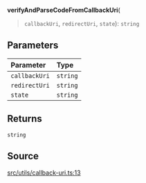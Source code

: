 **verifyAndParseCodeFromCallbackUri**(

> `callbackUri`,
> `redirectUri`,
> `state`): `string`

## Parameters

| Parameter     | Type     |
| :------------ | :------- |
| `callbackUri` | `string` |
| `redirectUri` | `string` |
| `state`       | `string` |

## Returns

`string`

## Source

[src/utils/callback-uri.ts:13](https://github.com/logto-io/js/blob/54d7193/packages/js/src/utils/callback-uri.ts#L13)
